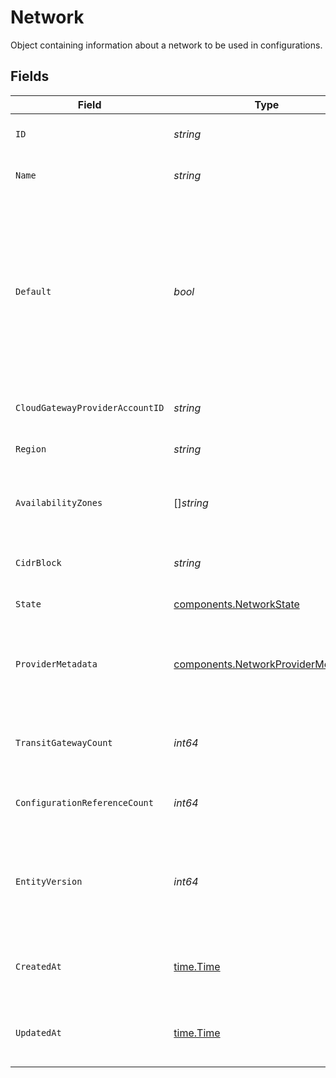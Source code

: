# Network

Object containing information about a network to be used in configurations.


## Fields

| Field                                                                                                                                                                           | Type                                                                                                                                                                            | Required                                                                                                                                                                        | Description                                                                                                                                                                     | Example                                                                                                                                                                         |
| ------------------------------------------------------------------------------------------------------------------------------------------------------------------------------- | ------------------------------------------------------------------------------------------------------------------------------------------------------------------------------- | ------------------------------------------------------------------------------------------------------------------------------------------------------------------------------- | ------------------------------------------------------------------------------------------------------------------------------------------------------------------------------- | ------------------------------------------------------------------------------------------------------------------------------------------------------------------------------- |
| `ID`                                                                                                                                                                            | *string*                                                                                                                                                                        | :heavy_check_mark:                                                                                                                                                              | N/A                                                                                                                                                                             | 36ae63d3-efd1-4bec-b246-62aa5d3f5695                                                                                                                                            |
| `Name`                                                                                                                                                                          | *string*                                                                                                                                                                        | :heavy_check_mark:                                                                                                                                                              | Human-readable name of the network.                                                                                                                                             | us-east-2 network                                                                                                                                                               |
| `Default`                                                                                                                                                                       | *bool*                                                                                                                                                                          | :heavy_check_mark:                                                                                                                                                              | Whether the network is a default network or not. Default networks are Networks that are created<br/>automatically by Konnect when an organization is linked to a provider account.<br/> | false                                                                                                                                                                           |
| `CloudGatewayProviderAccountID`                                                                                                                                                 | *string*                                                                                                                                                                        | :heavy_check_mark:                                                                                                                                                              | N/A                                                                                                                                                                             | 929b2449-c69f-44c4-b6ad-9ecec6f811ae                                                                                                                                            |
| `Region`                                                                                                                                                                        | *string*                                                                                                                                                                        | :heavy_check_mark:                                                                                                                                                              | Region ID for cloud provider region.                                                                                                                                            | us-east-2                                                                                                                                                                       |
| `AvailabilityZones`                                                                                                                                                             | []*string*                                                                                                                                                                      | :heavy_check_mark:                                                                                                                                                              | List of availability zones that the network is attached to.                                                                                                                     | [<br/>"use2-az1",<br/>"use2-az2",<br/>"use2-az3"<br/>]                                                                                                                          |
| `CidrBlock`                                                                                                                                                                     | *string*                                                                                                                                                                        | :heavy_check_mark:                                                                                                                                                              | CIDR block configuration for the network.                                                                                                                                       | 10.0.0.0/8                                                                                                                                                                      |
| `State`                                                                                                                                                                         | [components.NetworkState](../../models/components/networkstate.md)                                                                                                              | :heavy_check_mark:                                                                                                                                                              | State of the network.                                                                                                                                                           |                                                                                                                                                                                 |
| `ProviderMetadata`                                                                                                                                                              | [components.NetworkProviderMetadata](../../models/components/networkprovidermetadata.md)                                                                                        | :heavy_check_mark:                                                                                                                                                              | Metadata describing attributes returned by cloud-provider for the network.                                                                                                      |                                                                                                                                                                                 |
| `TransitGatewayCount`                                                                                                                                                           | *int64*                                                                                                                                                                         | :heavy_check_mark:                                                                                                                                                              | The number of transit gateways attached to this network.                                                                                                                        | 0                                                                                                                                                                               |
| `ConfigurationReferenceCount`                                                                                                                                                   | *int64*                                                                                                                                                                         | :heavy_check_mark:                                                                                                                                                              | The number of configurations that reference this network.                                                                                                                       | 0                                                                                                                                                                               |
| `EntityVersion`                                                                                                                                                                 | *int64*                                                                                                                                                                         | :heavy_check_mark:                                                                                                                                                              | Monotonically-increasing version count of the network, to indicate the order of updates to the network.<br/>                                                                    | 1                                                                                                                                                                               |
| `CreatedAt`                                                                                                                                                                     | [time.Time](https://pkg.go.dev/time#Time)                                                                                                                                       | :heavy_check_mark:                                                                                                                                                              | An RFC-3339 timestamp representation of network creation date.                                                                                                                  | 2022-11-04T20:10:06.927Z                                                                                                                                                        |
| `UpdatedAt`                                                                                                                                                                     | [time.Time](https://pkg.go.dev/time#Time)                                                                                                                                       | :heavy_check_mark:                                                                                                                                                              | An RFC-3339 timestamp representation of network update date.                                                                                                                    | 2022-11-04T20:10:06.927Z                                                                                                                                                        |